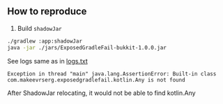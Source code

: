 ## How to reproduce

1. Build `shadowJar`

```bash
./gradlew :app:shadowJar
java -jar ./jars/ExposedGradleFail-bukkit-1.0.0.jar
```

See logs same as in [logs.txt](logs.txt)

```
Exception in thread "main" java.lang.AssertionError: Built-in class com.makeevrserg.exposedgradlefail.kotlin.Any is not found
```

After ShadowJar relocating, it would not be able to find kotlin.Any